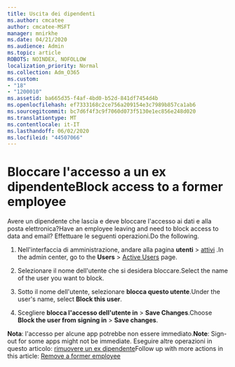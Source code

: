 ```yaml
---
title: Uscita dei dipendenti
ms.author: cmcatee
author: cmcatee-MSFT
manager: mnirkhe
ms.date: 04/21/2020
ms.audience: Admin
ms.topic: article
ROBOTS: NOINDEX, NOFOLLOW
localization_priority: Normal
ms.collection: Adm_O365
ms.custom:
- "18"
- "1200010"
ms.assetid: ba665d35-f4af-4bd0-b52d-841df7454d4b
ms.openlocfilehash: ef7333168c2ce756a209154e3c7989b857ca1ab6
ms.sourcegitcommit: bc7d6f4f3c9f7060d073f5130e1ec856e248d020
ms.translationtype: MT
ms.contentlocale: it-IT
ms.lasthandoff: 06/02/2020
ms.locfileid: "44507066"
---
```

# <a name="block-access-to-a-former-employee"></a><span data-ttu-id="45304-102">Bloccare l'accesso a un ex dipendente</span><span class="sxs-lookup"><span data-stu-id="45304-102">Block access to a former employee</span></span>

<span data-ttu-id="45304-103">Avere un dipendente che lascia e deve bloccare l'accesso ai dati e alla posta elettronica?</span><span class="sxs-lookup"><span data-stu-id="45304-103">Have an employee leaving and need to block access to data and email?</span></span> <span data-ttu-id="45304-104">Effettuare le seguenti operazioni.</span><span class="sxs-lookup"><span data-stu-id="45304-104">Do the following.</span></span>
  
1. <span data-ttu-id="45304-105">Nell'interfaccia di amministrazione, andare alla pagina **utenti** \> [attivi](https://go.microsoft.com/fwlink/p/?linkid=834822) .</span><span class="sxs-lookup"><span data-stu-id="45304-105">In the admin center, go to the **Users** \> [Active Users](https://go.microsoft.com/fwlink/p/?linkid=834822) page.</span></span>

2. <span data-ttu-id="45304-106">Selezionare il nome dell'utente che si desidera bloccare.</span><span class="sxs-lookup"><span data-stu-id="45304-106">Select the name of the user you want to block.</span></span>

3. <span data-ttu-id="45304-107">Sotto il nome dell'utente, selezionare **blocca questo utente**.</span><span class="sxs-lookup"><span data-stu-id="45304-107">Under the user's name, select **Block this user**.</span></span>

4. <span data-ttu-id="45304-108">Scegliere **blocca l'accesso dell'utente in** \> **Save Changes**.</span><span class="sxs-lookup"><span data-stu-id="45304-108">Choose **Block the user from signing in** \> **Save changes**.</span></span>

<span data-ttu-id="45304-109">**Nota**: l'accesso per alcune app potrebbe non essere immediato.</span><span class="sxs-lookup"><span data-stu-id="45304-109">**Note**: Sign-out for some apps might not be immediate.</span></span> <span data-ttu-id="45304-110">Eseguire altre operazioni in questo articolo: [rimuovere un ex dipendente](https://docs.microsoft.com/microsoft-365/admin/add-users/remove-former-employee)</span><span class="sxs-lookup"><span data-stu-id="45304-110">Follow up with more actions in this article: [Remove a former employee](https://docs.microsoft.com/microsoft-365/admin/add-users/remove-former-employee)</span></span>